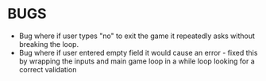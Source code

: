 # BUGS 
- Bug where if user types "no" to exit the game it repeatedly asks without breaking the loop.
- Bug where if user entered empty field it would cause an error - fixed this by wrapping the inputs and main game loop in a while loop looking for a correct validation
